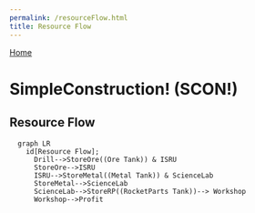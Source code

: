 ```yaml
---
permalink: /resourceFlow.html
title: Resource Flow
---
```

<!-- https://mermaid-js.github.io/mermaid/ -->
<!--
resourceFlow.md v1.0.0.0
SimpleConstruction! (SCON)
created: 26 Feb 2022
updated: 26 Feb 2022
-->

[Home](https://zer0kerbal.github.io/SimpleConstruction)

<script src="https://kit.fontawesome.com/0ea5493613.js" crossorigin="anonymous"></script>

<i class="fab fa-github"></i>

<i class="fa fa-gear fa-spin fa-2x" style="color: firebrick"></i>
# SimpleConstruction! (SCON!)

## Resource Flow

```mermaid
  graph LR
  	id[Resource Flow];
      Drill-->StoreOre((Ore Tank)) & ISRU
      StoreOre-->ISRU
      ISRU-->StoreMetal((Metal Tank)) & ScienceLab
      StoreMetal-->ScienceLab
      ScienceLab-->StoreRP((RocketParts Tank))--> Workshop
      Workshop-->Profit
```



<!-- this file CC BY-NC-ND 3.0 Unported by zer0Kerbal -->